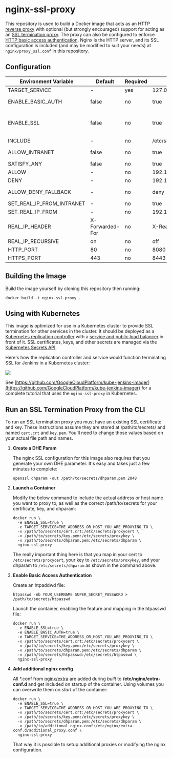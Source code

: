 # nginx-ssl-proxy
This repository is used to build a Docker image that acts as an HTTP [reverse proxy](http://en.wikipedia.org/wiki/Reverse_proxy) with optional (but strongly encouraged) support for acting as an [SSL termination proxy](http://en.wikipedia.org/wiki/SSL_termination_proxy). The proxy can also be configured to enforce [HTTP basic access authentication](http://en.wikipedia.org/wiki/Basic_access_authentication). Nginx is the HTTP server, and its SSL configuration is included (and may be modified to suit your needs) at `nginx/proxy_ssl.conf` in this repository.

## Configuration

| Environment Variable | Default | Required | Example | Effect |
| -------------------- | ------- | -------- | ------- | ------ |
| TARGET_SERVICE       | -       | yes      | 127.0.0.1:8080 | the service to proxy to |
| ENABLE_BASIC_AUTH    | false   | no       | true    | enables basic authentication, uses auth_basic_user_file=/etc/secrets/htpasswd to read logins |
| ENABLE_SSL           | false   | no       | true    | enables https, redirects from http to https, uses ssl_certificate=/etc/secrets/proxycert, ssl_certificate_key=/etc/secrets/proxykey and  ssl_dhparam=/etc/secrets/dhparam to read the ssl cert |
| INCLUDE              | -       | no       | /etc/secrets/exta.conf | adds $INCLUDE as include to the proxy vhost |
| ALLOW_INTRANET       | false   | no       | true    | forces ALLOW_DENY_FALLBACK=deny, allows access to ipranges 10.0.0.0/8,172.16.0.0/12,192.168.0.0/16,127.0.0.0/8,169.254.0.0/16 |
| SATISFY_ANY          | false   | no       | true    | allows access if ip is allowed or login credentials are provided |
| ALLOW                | -       | no       | 192.168.0.1 | allows access for ip |
| DENY                 | -       | no       | 192.168.0.1 | denys access for ip |
| ALLOW_DENY_FALLBACK  | -       | no       | deny    | if not defined by other config, ip gets allow/deny via default fallback behavior |
| SET_REAL_IP_FROM_INTRANET  | - | no       | true    | trust intranet proxies to provide a valid user ip |
| SET_REAL_IP_FROM     | -       | no       | 192.168.0.1 | trust an reverse proxy to provide a valid user ip |
| REAL_IP_HEADER       | X-Forwarded-For | no | X-Real-IP | header to read to get the user ip |
| REAL_IP_RECURSIVE    | on      | no       | off     | use the trusted proxy, closest to the user, to provide the user ip |
| HTTP_PORT            | 80      | no       | 8080    | sets the http port to listen on |
| HTTPS_PORT           | 443     | no       | 8443    | sets the https port to listen on |


## Building the Image
Build the image yourself by cloning this repository then running:

```shell
docker build -t nginx-ssl-proxy .
```

## Using with Kubernetes
This image is optimized for use in a Kubernetes cluster to provide SSL termination for other services in the cluster. It should be deployed as a [Kubernetes replication controller](https://github.com/GoogleCloudPlatform/kubernetes/blob/master/docs/replication-controller.md) with a [service and public load balancer](https://github.com/GoogleCloudPlatform/kubernetes/blob/master/docs/services.md) in front of it. SSL certificates, keys, and other secrets are managed via the [Kubernetes Secrets API](https://github.com/GoogleCloudPlatform/kubernetes/blob/master/docs/design/secrets.md).

Here's how the replication controller and service would function terminating SSL for Jenkins in a Kubernetes cluster:

![](img/architecture.png)

See [https://github.com/GoogleCloudPlatform/kube-jenkins-imager](https://github.com/GoogleCloudPlatform/kube-jenkins-imager) for a complete tutorial that uses the `nginx-ssl-proxy` in Kubernetes.

## Run an SSL Termination Proxy from the CLI
To run an SSL termination proxy you must have an existing SSL certificate and key. These instructions assume they are stored at /path/to/secrets/ and named `cert.crt` and `key.pem`. You'll need to change those values based on your actual file path and names.

1. **Create a DHE Param**

    The nginx SSL configuration for this image also requires that you generate your own DHE parameter. It's easy and takes just a few minutes to complete:

    ```shell
    openssl dhparam -out /path/to/secrets/dhparam.pem 2048
    ```

2. **Launch a Container**

    Modify the below command to include the actual address or host name you want to proxy to, as well as the correct /path/to/secrets for your certificate, key, and dhparam:

    ```shell
    docker run \
      -e ENABLE_SSL=true \
      -e TARGET_SERVICE=THE_ADDRESS_OR_HOST_YOU_ARE_PROXYING_TO \
      -v /path/to/secrets/cert.crt:/etc/secrets/proxycert \
      -v /path/to/secrets/key.pem:/etc/secrets/proxykey \
      -v /path/to/secrets/dhparam.pem:/etc/secrets/dhparam \
      nginx-ssl-proxy
    ```
    The really important thing here is that you map in your cert to `/etc/secrets/proxycert`, your key to `/etc/secrets/proxykey`, and your dhparam to `/etc/secrets/dhparam` as shown in the command above.

3. **Enable Basic Access Authentication**

    Create an htpaddwd file:

    ```shell
    htpasswd -nb YOUR_USERNAME SUPER_SECRET_PASSWORD > /path/to/secrets/htpasswd
    ```

    Launch the container, enabling the feature and mapping in the htpasswd file:

    ```shell
    docker run \
      -e ENABLE_SSL=true \
      -e ENABLE_BASIC_AUTH=true \
      -e TARGET_SERVICE=THE_ADDRESS_OR_HOST_YOU_ARE_PROXYING_TO \
      -v /path/to/secrets/cert.crt:/etc/secrets/proxycert \
      -v /path/to/secrets/key.pem:/etc/secrets/proxykey \
      -v /path/to/secrets/dhparam.pem:/etc/secrets/dhparam \
      -v /path/to/secrets/htpasswd:/etc/secrets/htpasswd \
      nginx-ssl-proxy
    ```
4. **Add additional nginx config**

   All *.conf from [nginx/extra](nginx/extra) are added during *built* to **/etc/nginx/extra-conf.d** and get included on startup of the container. Using volumes you can overwrite them on *start* of the container:

    ```shell
    docker run \
      -e ENABLE_SSL=true \
      -e TARGET_SERVICE=THE_ADDRESS_OR_HOST_YOU_ARE_PROXYING_TO \
      -v /path/to/secrets/cert.crt:/etc/secrets/proxycert \
      -v /path/to/secrets/key.pem:/etc/secrets/proxykey \
      -v /path/to/secrets/dhparam.pem:/etc/secrets/dhparam \
      -v /path/to/additional-nginx.conf:/etc/nginx/extra-conf.d/additional_proxy.conf \
      nginx-ssl-proxy
    ```

   That way it is possible to setup additional proxies or modifying the nginx configuration.

